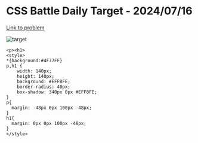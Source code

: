 # CSS Battle Daily Target - 2024/07/16

[Link to problem](https://cssbattle.dev/play/Xi1SSXp9H6g10bK65ZLA)

![target](https://firebasestorage.googleapis.com/v0/b/cssbattleapp.appspot.com/o/user%2Fummd3POvEDfFyeFvVdOMG3OOrwE2%2Ftargets%2Ftarget_o2MVPVs.png?alt=media)


```
<p><h1>
<style>
*{background:#4F77FF}
p,h1 {
    width: 140px;
    height: 140px;
    background: #EFF8FE;
    border-radius: 40px;
    box-shadow: 340px 0px #EFF8FE;
}
p{
  margin: -48px 0px 100px -48px;
}
h1{
  margin: 0px 0px 100px -48px;
}
</style>
```